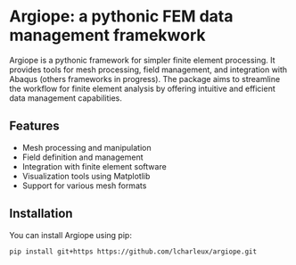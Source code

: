 # Argiope: a pythonic FEM data management framekwork

Argiope is a pythonic framework for simpler finite element processing. It provides tools for mesh processing, field management, and integration with Abaqus (others frameworks in progress). The package aims to streamline the workflow for finite element analysis by offering intuitive and efficient data management capabilities.

## Features

- Mesh processing and manipulation
- Field definition and management
- Integration with finite element software
- Visualization tools using Matplotlib
- Support for various mesh formats

## Installation

You can install Argiope using pip:

```sh
pip install git+https https://github.com/lcharleux/argiope.git
```